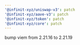 ```yaml
---
'@infinit-xyz/uniswap-v3': patch
'@infinit-xyz/aave-v3': patch
'@infinit-xyz/token': patch
'@infinit-xyz/core': patch
---
```


bump viem from 2.21.16 to 2.21.19
